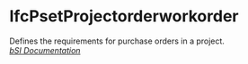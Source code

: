 IfcPsetProjectorderworkorder
============================
Defines the requirements for purchase orders in a project.  
[ _bSI
Documentation_](https://standards.buildingsmart.org/IFC/DEV/IFC4_2/FINAL/HTML/schema/ifcsharedmgmtelements/pset/pset_projectorderworkorder.htm)


